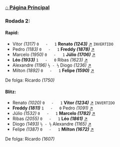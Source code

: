 ### [⌂ Página Principal](https://grupo-de-xadrez.github.io/)

### Rodada 2:

#### Rapid:

* Vitor *(1317)* `0   -   1` **Renato *(1243)*** [↗](https://www.lichess.org/uoeqKY9M) `INVERTIDO`
* Pedro *(1183)* `0   -   1` **Freddy *(1878)*** [↗](https://www.lichess.org/7lTkPhIV) 
* Marcelo *(1950)* `0   -   1` **Júlio *(1706)*** [↗](https://www.lichess.org/t9BXx170) 
* **Léo *(1933)*** `1   -   0` Ribas *(1623)* [↗](https://www.lichess.org/MpK0U206) 
* Alexandre *(1196)* `½ - ½` Diogo *(1236)* [↗](https://www.lichess.org/H9GhqhfH) 
* Milton *(1892)* `0   -   1` **Felipe *(1590)*** [↗](https://www.lichess.org/dVbOLTNR) 

De folga: Ricardo *(1750)*

#### Blitz:

* Renato *(1020)* `0   -   1` **Vitor *(1234)*** [↗](https://www.lichess.org/8D1HswlL) `INVERTIDO`
* **Freddy *(1811)*** `1   -   0` Pedro *(1091)* [↗](https://www.lichess.org/3GCiQUZb) 
* Júlio *(1532)* `0   -   1` **Marcelo *(1782)*** [↗](https://www.lichess.org/bLg3vsmi) 
* Ribas *(2055)* `0   -   1` **Léo *(1861)*** [↗](https://www.lichess.org/2aruQaIu) 
* Diogo *(1493)* `½ - ½` Alexandre *(1165)* [↗](https://www.lichess.org/JLLAkhLx) 
* Felipe *(1387)* `0   -   1` **Milton *(1672)*** [↗](https://www.lichess.org/DJGNYvmh) 

De folga: Ricardo *(1607)*

